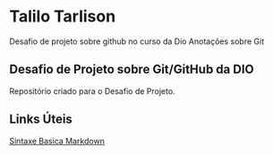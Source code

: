 # Talilo Tarlison
Desafio  de projeto sobre github no curso da Dio
Anotações sobre Git

## Desafio de Projeto sobre Git/GitHub da DIO
Repositório criado para o Desafio de Projeto.

## Links Úteis
[Sintaxe Basica Markdown](https://www.markdownguide.org/basic-syntax/)
